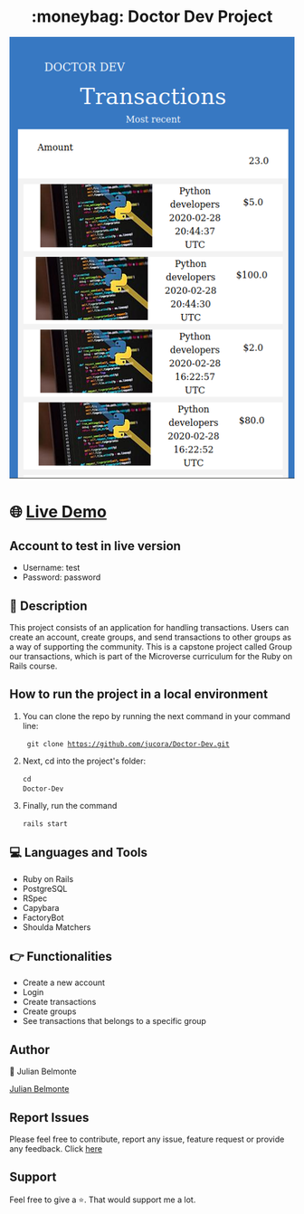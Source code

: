 <h1 align="center">:moneybag: Doctor Dev Project</h1>

<p align="center">
  <img src="images/doctodev.png">
</p>

# :globe_with_meridians: [Live Demo](https://masterdev-project.herokuapp.com/)

## Account to test in live version

- Username: test
- Password: password

## :pencil: Description

This project consists of an application for handling transactions. Users can create an account, create groups, and send transactions to other groups as a way of supporting the community. This is a capstone project called Group our transactions, which is part of the Microverse curriculum for the Ruby on Rails course.

## How to run the project in a local environment

1. You can clone the repo by running the next command in your command line: <p><code> git clone https://github.com/jucora/Doctor-Dev.git </code></p>

2. Next, cd into the project's folder: <p><code>cd Doctor-Dev</code></p>

3. Finally, run the command <p><code>rails start</code></p>

## :computer: Languages and Tools

- Ruby on Rails
- PostgreSQL 
- RSpec
- Capybara
- FactoryBot
- Shoulda Matchers

## :point_right: Functionalities

- Create a new account
- Login
- Create transactions
- Create groups
- See transactions that belongs to a specific group

## Author

:man: Julian Belmonte

[Julian Belmonte](https://github.com/jucora)

## Report Issues

Please feel free to contribute, report any issue, feature request or provide any feedback. Click [here](https://github.com/jucora/Doctor-Dev/issues)

## Support

Feel free to give a :star:. That would support me a lot.
